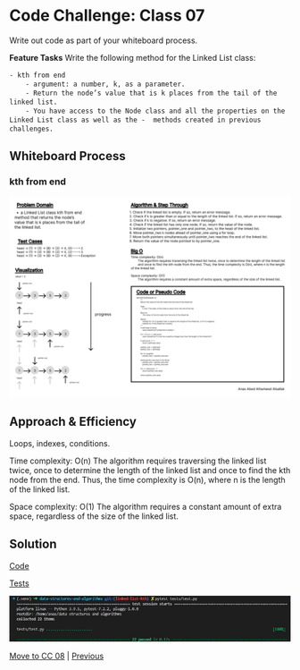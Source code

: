 # Code Challenge: Class 07

Write out code as part of your whiteboard process.

**Feature Tasks**
Write the following method for the Linked List class:

    - kth from end
        - argument: a number, k, as a parameter.
        - Return the node’s value that is k places from the tail of the linked list.
        - You have access to the Node class and all the properties on the Linked List class as well as the -  methods created in previous challenges.

## Whiteboard Process

### kth from end

![Whiteboard 10](../assets/Wireframe-10.jpg "whiteboard")

## Approach & Efficiency

Loops, indexes, conditions.

Time complexity: O(n) The algorithm requires traversing the linked list twice, once to determine the length of the linked list and once to find the kth node from the end. Thus, the time complexity is O(n), where n is the length of the linked list.

Space complexity: O(1) The algorithm requires a constant amount of extra space, regardless of the size of the linked list.

## Solution

[Code](../linkedListKth.py)

[Tests](../tests/test.py)

![Run](../assets/run7.JPG "run")

[Move to CC 08](../linked_list_zip/README.md) | [Previous](../linked_list_insertions/README.md)
